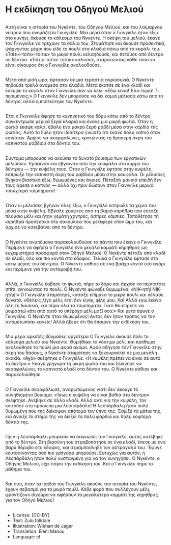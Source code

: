 # Η εκδίκηση του Οδηγού Μελιού

##
Αυτή είναι η ιστορία του Νγκέντε, του Οδηγού Μελιού, και του λαίμαργου νεαρού που ονομάζεται Γκινγκίλε. Μια μέρα όταν ο Γκινγκίλε ήταν έξω στο κυνήγι, άκουσε το κάλεσμα του Νγκέντε. Η σκέψη του μελιού, έκανε τον Γκινγκίλε να τρέχουν τα σάλια του. Σταμάτησε και άκουσε προσεκτικά, ψάχνοντας μέχρι που είδε το πουλί στα κλαδιά πάνω από το κεφάλι του. «Τσίτικ-τσίτικ-τσίτικ» το μικρό πουλί κελαηδούσε, και πετούσε από δέντρο σε δέντρο. «Τσίτικ-τσίτικ-τσίτικ» καλούσε, σταματώντας κάθε τόσο να είναι σίγουρος ότι ο Γκινγκίλε ακολουθούσε.

##
Μετά από μισή ώρα, έφτασαν σε μια τεράστια αγριοσυκιά. Ο Νγκέντε πηδούσε τρελά ανάμεσα στα κλαδιά. Μετά έκατσε σε ένα κλαδί και έσκυψε το κεφάλι στον Γκινγκίλε σαν να λέει: «Εδώ είναι! Έλα τώρα! Τι περιμένεις;» Ο Γκινγκίλε δεν μπορούσε να δει καμιά μέλισσα κάτω από το δέντρο, αλλά εμπιστεύτηκε τον Νγκέντε.

##
Έτσι ο Γκινγκίλε άφησε το κυνηγετικό του δόρυ κάτω από το δέντρο, συγκέντρωσε μερικά ξερά κλαριά και έκανε μια μικρή φωτιά. Όταν η φωτιά έκαψε καλά, έβαλε ένα μακρύ ξερό ραβδί μέσα στην καρδιά της φωτιάς. Αυτό το ξύλο ήταν ιδιαίτερα γνωστό ότι έκανε πολύ καπνό όταν καιγόταν. Άρχισε να σκαρφαλώνει, κρατώντας τη δροσερή άκρη του καπνιστού ραβδιού στα δόντια του.

##
Σύντομα μπορούσε να ακούσει το δυνατό βούισμα των εργατικών μελισσών. Έμπαιναν και έβγαιναν από την κουφάλα στο κορμό του δέντρου — την κυψέλη τους. Όταν ο Γκινγκίλε έφτασε στην κυψέλη, έσπρωξε την καπνιστή άκρη του ραβδιού μέσα στην κουφάλα. Οι μέλισσες βγήκαν βιαστικά έξω, θυμωμένες και άγριες. Πέταξαν μακριά επειδή δεν τους άρεσε ο καπνός — αλλά όχι πριν δώσουν στον Γκινγκίλε μερικά τσουχτερά τσιμπήματα!

##
Όταν οι μέλισσες βγήκαν όλες έξω, ο Γκινγκίλε έσπρωξε τα χέρια του μέσα στην κυψέλη. Έβγαλε χούφτες από τη βαριά κηρήθρα που έσταζε πλούσιο μέλι και ήταν γεμάτη χοντρές, άσπρες κάμπιες. Τοποθέτησε τη κηρήθρα προσεκτικά στο σακουλάκι που μετέφερε στον ώμο του, και άρχισε να κατεβαίνει από το δέντρο.

##
Ο Νγκέντε ανυπόμονα παρακολουθούσε τα πάντα που έκανε ο Γκινγκίλε. Περίμενε να αφήσει ο Γκινγκίλε ένα μεγάλο κομμάτι κηρήθρας ως ευχαριστήρια προσφορά στον Οδηγό Μελιού. Ο Νγκέντε πέταξε από κλαδί σε κλαδί, όλο και πιο κοντά στο έδαφος. Τελικά ο Γκινγκίλε έφτασε στο κάτω μέρος του δέντρου. Ο Νγκέντε κάθισε σε ένα βράχο κοντά στο αγόρι και περίμενε για την ανταμοιβή του.

##
Αλλά, ο Γκινγκίλε έσβησε τη φωτιά, πήρε το δόρυ και άρχισε να περπατάει σπίτι, αγνοώντας το πουλί. Ο Νγκέντε φώναξε θυμωμένα: «ΝΙΚ-ητή! ΝΙΚ-ητήή!» Ο Γκινγκίλε σταμάτησε, κοίταξε επίμονα το μικρό πουλί και γέλασε δυνατά. «Θέλεις λίγο μέλι, έτσι δεν είναι, φίλε μου; Χα! Αλλά εγώ έκανα όλη τη δουλειά, και πήρα όλα τα τσιμπήματα. Γιατί θα έπρεπε να μοιραστώ κάτι από αυτό το υπέροχο μέλι μαζί σου;» Και μετά έφυγε ο Γκινγκίλε. Ο Νγκέντε ήταν θυμωμένος! Αυτός δεν ήταν τρόπος να τον αντιμετωπίσει κανείς! Αλλά ήξερε ότι θα έπαιρνε την εκδίκηση του.

##
Μια μέρα αρκετές βδομάδες αργότερα Ο Γκινγκίλε άκουσε πάλι το κάλεσμα μελιού του Νγκέντε. Θυμήθηκε το νόστιμο μέλι, και πρόθυμα ακολούθησε το πουλί μια φορά ακόμα. Αφού οδήγησε τον Γκινγκίλε στην άκρη του δάσους, ο Νγκέντε σταμάτησε να ξεκουραστεί σε μια μεγάλη ακακία. «Αχά» σκέφτηκε ο Γκινγκίλε. «Η κυψέλη πρέπει να είναι σε αυτό το δέντρο.» Έκανε γρήγορα τη μικρή φωτιά του και ξεκίνησε να σκαρφαλώνει, το καπνιστό κλαδί στα δόντια του. Ο Νγκέντε κάθισε και παρακολούθησε.

##
Ο Γκινγκίλε σκαρφάλωσε, αναρωτώμενος γιατί δεν άκουγε το συνηθισμένο βούισμα. «Ίσως η κυψέλη να είναι βαθιά στο δέντρο» σκέφτηκε. Ανέβηκε σε άλλο κλαδί. Αλλά αντί για την κυψέλη, τον κοιτούσε στο πρόσωπο μια λεοπάρδαλη! Η λεοπάρδαλη ήταν πολύ θυμωμένη που της διέκοψαν απότομα τον ύπνο της. Έσμιξε τα μάτια της, και άνοιξε το στόμα της να δείξει τα πολύ φαρδιά και πολύ κοφτερά δόντια της.

##
Πριν η λεοπάρδαλη μπορέσει να δαγκώσει τον Γκινγκίλε, αυτός κατέβηκε από το δέντρο. Στη βιασύνη του στραβοπάτησε σε ένα κλαδί, έπεσε με ένα βαρύ θόρυβο στο έδαφος, και στραμπούληξε τον αστράγαλό του. ‘Εφυγε κουτσαίνοντας όσο πιο γρήγορα μπορούσε. Ευτυχώς για αυτόν, η Λεοπάρδαλη ήταν πολύ νυσταγμένη για να τον κυνηγήσει. Ο Νγκέντε, ο Οδηγός Μελιού, είχε πάρει την εκδίκηση του. Και ο Γκινγκίλε πήρε το μάθημα του.

##
Και έτσι, όταν τα παιδιά του Γκινγκίλε ακούνε την ιστορία του Νγκέντε, έχουν σεβασμό για το μικρό πουλί. Κάθε φορά που συλλέγουν μέλι, φροντίζουν σίγουρα να αφήσουν το μεγαλύτερο κομμάτι της κηρήθρας για τον Οδηγό Μελιού!

##
* License: [CC-BY]
* Text: Zulu folktale
* Illustration: Wiehan de Jager
* Translation: Eleni Manou
* Language: el
